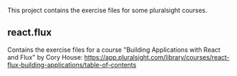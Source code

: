 This project contains the exercise files for some pluralsight courses.

## react.flux

Contains the exercise files for a course "Building Applications with React and Flux"
by Cory House:
https://app.pluralsight.com/library/courses/react-flux-building-applications/table-of-contents
